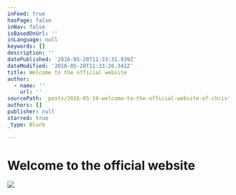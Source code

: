 ```yaml
---
inFeed: true
hasPage: false
inNav: false
isBasedOnUrl: ''
inLanguage: null
keywords: []
description: ''
datePublished: '2016-05-20T11:33:31.939Z'
dateModified: '2016-05-20T11:33:26.342Z'
title: Welcome to the official website
author:
  - name: ''
    url: ''
sourcePath: _posts/2016-05-19-welcome-to-the-official-website-of-christian-schumann.md
authors: []
publisher: null
starred: true
_type: Blurb

---
```

# Welcome to the official website
![](https://s3-us-west-2.amazonaws.com/the-grid-img/p/5f62cfd8780b6b1da7cbb21cf8640446983ff387.jpg)